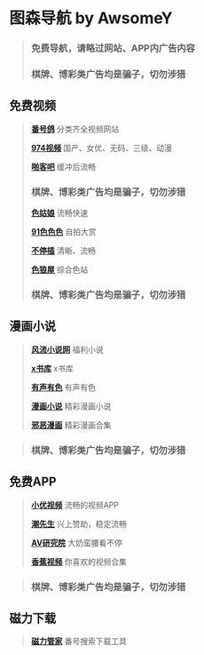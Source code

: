 # 图森导航 by AwsomeY

> ### 免费导航，请略过网站、APP内广告内容
> 
> ### 棋牌、博彩类广告均是骗子，切勿涉猎


## 免费视频

> **[番号鸽](http://www.javdove.club)**      分类齐全视频网站
> 
> **[974视频](http://www.974ch.com)** 国产、女优、无码、三级、动漫
> 
> **[啪客吧](http://kkkka.xyz/)** 缓冲后流畅
> 
> ### 棋牌、博彩类广告均是骗子，切勿涉猎
>
> **[色姑娘](http://www.he200.com/)** 流畅快速
> 
> **[91色色色](http://91sss.xyz/)** 自拍大赏
> 
> **[不停插](http://butingcha.xyz/)** 清晰、流畅
> 
> **[色狼屋](http://www.selangw.xyz/)** 综合色站
> 
> ### 棋牌、博彩类广告均是骗子，切勿涉猎

## 漫画小说

> **[风流小说网](http://m.bhrrr.com/hxiaoshuo/)** 福利小说
> 
> **[x书库](http://www.hhlav.xyz/)** x书库
> 
> **[有声有色](http://www.dadiav5.com/)** 有声有色
> 
> **[漫画小说](http://www.jiujiure3.xyz/)** 精彩漫画小说
> 
> **[邪恶漫画](http://www.9898dh.xyz/)** 精彩漫画合集



> ### 棋牌、博彩类广告均是骗子，切勿涉猎


## 免费APP

> **[小优视频](https://www.xyapp69.com)**  流畅的视频APP
> 
> **[潮先生](https://www.sir69.com/)** 兴上赞助，稳定流畅
> 
> **[AV研究院](https://www.lehaha321.com)** 大奶蛮腰看不停
> 
> **[香蕉视频](https://www.xjapp38.com)** 你喜欢的视频合集
> 

> ### 棋牌、博彩类广告均是骗子，切勿涉猎


## 磁力下载

> **[磁力管家](http://tiger001.xyz/)** 番号搜索下载工具


